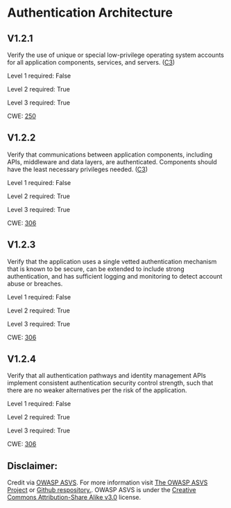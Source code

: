 #  Authentication Architecture

## V1.2.1

Verify the use of unique or special low-privilege operating system accounts for all application components, services, and servers. ([C3](https://owasp.org/www-project-proactive-controls/#div-numbering))

Level 1 required: False

Level 2 required: True

Level 3 required: True

CWE: [250](https://cwe.mitre.org/data/definitions/250)

## V1.2.2

Verify that communications between application components, including APIs, middleware and data layers, are authenticated. Components should have the least necessary privileges needed. ([C3](https://owasp.org/www-project-proactive-controls/#div-numbering))

Level 1 required: False

Level 2 required: True

Level 3 required: True

CWE: [306](https://cwe.mitre.org/data/definitions/306)

## V1.2.3

Verify that the application uses a single vetted authentication mechanism that is known to be secure, can be extended to include strong authentication, and has sufficient logging and monitoring to detect account abuse or breaches.

Level 1 required: False

Level 2 required: True

Level 3 required: True

CWE: [306](https://cwe.mitre.org/data/definitions/306)

## V1.2.4

Verify that all authentication pathways and identity management APIs implement consistent authentication security control strength, such that there are no weaker alternatives per the risk of the application.

Level 1 required: False

Level 2 required: True

Level 3 required: True

CWE: [306](https://cwe.mitre.org/data/definitions/306)



## Disclaimer:

Credit via [OWASP ASVS](https://owasp.org/www-project-application-security-verification-standard/). For more information visit [The OWASP ASVS Project](https://owasp.org/www-project-application-security-verification-standard/) or [Github respository.](https://github.com/OWASP/ASVS). OWASP ASVS is under the [Creative Commons Attribution-Share Alike v3.0](https://creativecommons.org/licenses/by-sa/3.0/) license.
